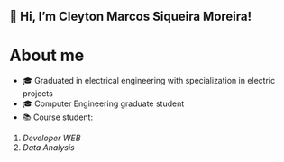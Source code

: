 ## 👋 Hi, I’m Cleyton Marcos Siqueira Moreira!

# About me
* 🎓 Graduated in electrical engineering with specialization in electric projects
* 🎓 Computer Engineering graduate student
* 📚 Course student:
1. _Developer WEB_ 
2. _Data Analysis_ 
